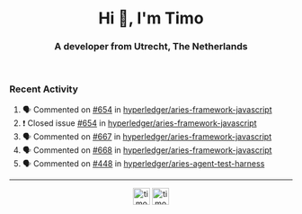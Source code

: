 <h1 align="center">Hi 👋, I'm Timo</h1>
<h3 align="center">A developer from Utrecht, The Netherlands</h3>
<br/>
<!-- https://github.com/rahuldkjain/github-profile-readme-generator --!>

<!--  <p align="left"><img src="https://github-readme-stats.vercel.app/api?username=timoglastra&show_icons=true&count_private=true&" alt="timoglastra" /></p> --!>

<!--
Github language stats
<p align="left"><img src="https://github-readme-stats.vercel.app/api/top-langs/?username=timoglastra&layout=compact" alt="timoglastra" /><p>
-->

<!-- Codestats language stats -->
<!-- <p align="left"><img src="https://codestats-readme.vercel.app/api/top-langs/?username=timoglastra&layout=compact&language_count=12" alt="timoglastra" /><p>    --!>
  
<h3>Recent Activity</h3>

<!--START_SECTION:activity-->
1. 🗣 Commented on [#654](https://github.com/hyperledger/aries-framework-javascript/issues/654) in [hyperledger/aries-framework-javascript](https://github.com/hyperledger/aries-framework-javascript)
2. ❗️ Closed issue [#654](https://github.com/hyperledger/aries-framework-javascript/issues/654) in [hyperledger/aries-framework-javascript](https://github.com/hyperledger/aries-framework-javascript)
3. 🗣 Commented on [#667](https://github.com/hyperledger/aries-framework-javascript/issues/667) in [hyperledger/aries-framework-javascript](https://github.com/hyperledger/aries-framework-javascript)
4. 🗣 Commented on [#668](https://github.com/hyperledger/aries-framework-javascript/issues/668) in [hyperledger/aries-framework-javascript](https://github.com/hyperledger/aries-framework-javascript)
5. 🗣 Commented on [#448](https://github.com/hyperledger/aries-agent-test-harness/issues/448) in [hyperledger/aries-agent-test-harness](https://github.com/hyperledger/aries-agent-test-harness)
<!--END_SECTION:activity-->

---

<p align="center">
<a href="https://twitter.com/timoglastra" target="blank"><img align="center" src="https://cdn.jsdelivr.net/npm/simple-icons@3.0.1/icons/twitter.svg" alt="timoglastra" height="30" width="30" /></a>
<a href="https://linkedin.com/in/timoglastra" target="blank"><img align="center" src="https://cdn.jsdelivr.net/npm/simple-icons@3.0.1/icons/linkedin.svg" alt="timoglastra" height="30" width="30" /></a>
</p>



